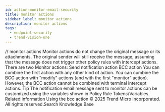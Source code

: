 ```yaml
---
id: action-monitor-email-security
title: monitor actions
sidebar_label: monitor actions
description: monitor actions
tags:
  - endpoint-security
  - trend-vision-one
---
```


/*<![CDATA[*/ $('#title').html($('meta[name=map-description]').attr('content')); /*]]>*/ monitor actions Monitor actions do not change the original message or its attachments. The original sender will still receive the message, assuming that the message does not trigger other policy rules with intercept actions. There are two Monitor actions: Send notification action BCC action You can combine the first action with any other kind of action. You can combine the BCC action with "modify" actions (and with the first "monitor" action). However, the BCC action cannot be combined with terminal intercept actions. Tip The notification email message sent to monitor actions can be customized using the variables shown in Policy Rule Tokens/Variables. Related information Using the bcc action © 2025 Trend Micro Incorporated. All rights reserved.Search Knowledge Base